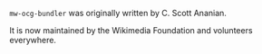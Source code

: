`mw-ocg-bundler` was originally written by C. Scott Ananian.

It is now maintained by the Wikimedia Foundation and volunteers everywhere.
